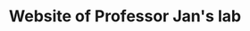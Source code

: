 ---
title: Website of Professor Jan's lab
tags:
- website

# Optional external URL for project (replaces project detail page).
external_link: "https://www.vijglab.org/"

---